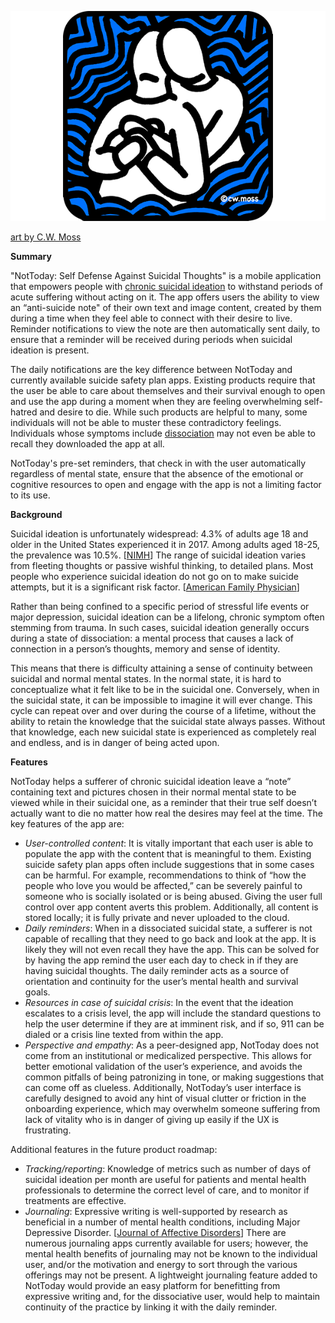 ![](https://github.com/hackforla/not-today/blob/master/visual-assets/not-today.png?raw=true)

[art by C.W. Moss](http://greyrainbow.com/butt-buddies-a-fairy-tale)

**Summary**

"NotToday: Self Defense Against Suicidal Thoughts" is a mobile application that empowers people with [chronic suicidal ideation](http://insurancethoughtleadership.com/understanding-person-with-suicidal-thoughts/) to withstand periods of acute suffering without acting on it. The app offers users the ability to view an “anti-suicide note" of their own text and image content, created by them during a time when they feel able to connect with their desire to live. Reminder notifications to view the note are then automatically sent daily, to ensure that a reminder will be received during periods when suicidal ideation is present.  

The daily notifications are the key difference between NotToday and currently available suicide safety plan apps. Existing products require that the user be able to care about themselves and their survival enough to open and use the app during a moment when they are feeling overwhelming self-hatred and desire to die. While such products are helpful to many, some individuals will not be able to muster these contradictory feelings. Individuals whose symptoms include [dissociation](https://www.verywellmind.com/dissociation-2797292) may not even be able to recall they downloaded the app at all.

NotToday's pre-set reminders, that check in with the user automatically regardless of mental state, ensure that the absence of the emotional or cognitive resources to open and engage with the app is not a limiting factor to its use.

**Background**

Suicidal ideation is unfortunately widespread: 4.3% of adults age 18 and older in the United States experienced it in 2017. Among adults aged 18-25, the prevalence was 10.5%. [[NIMH](https://www.nimh.nih.gov/health/statistics/suicide.shtml)] The range of suicidal ideation varies from fleeting thoughts or passive wishful thinking, to detailed plans. Most people who experience suicidal ideation do not go on to make suicide attempts, but it is a significant risk factor. [[American Family Physician](https://www.aafp.org/afp/1999/0315/p1500.html)]

Rather than being confined to a specific period of stressful life events or major depression, suicidal ideation can be a lifelong, chronic symptom often stemming from trauma. In such cases, suicidal ideation generally occurs during a state of dissociation: a mental process that causes a lack of connection in a person’s thoughts, memory and sense of identity.

This means that there is difficulty attaining a sense of continuity between suicidal and normal mental states. In the normal state, it is hard to conceptualize what it felt like to be in the suicidal one. Conversely, when in the suicidal state, it can be impossible to imagine it will ever change. This cycle can repeat over and over during the course of a lifetime, without the ability to retain the knowledge that the suicidal state always passes. Without that knowledge, each new suicidal state is experienced as completely real and endless, and is in danger of being acted upon.

**Features**

NotToday helps a sufferer of chronic suicidal ideation leave a “note” containing text and pictures chosen in their normal mental state to be viewed while in their suicidal one, as a reminder that their true self doesn’t actually want to die no matter how real the desires may feel at the time. The key features of the app are: 

* *User-controlled content*: It is vitally important that each user is able to populate the app with the content that is meaningful to them. Existing suicide safety plan apps often include suggestions that in some cases can be harmful. For example, recommendations to think of “how the people who love you would be affected,” can be severely painful to someone who is socially isolated or is being abused. Giving the user full control over app content averts this problem. Additionally, all content is stored locally; it is fully private and never uploaded to the cloud.
* *Daily reminders*: When in a dissociated suicidal state, a sufferer is not capable of recalling that they need to go back and look at the app. It is likely they will not even recall they have the app. This can be solved for by having the app remind the user each day to check in if they are having suicidal thoughts. The daily reminder acts as a source of orientation and continuity for the user’s mental health and survival goals.
* *Resources in case of suicidal crisis*: In the event that the ideation escalates to a crisis level, the app will include the standard questions to help the user determine if they are at imminent risk, and if so, 911 can be dialed or a crisis line texted from within the app.
* *Perspective and empathy*: As a peer-designed app, NotToday does not come from an institutional or medicalized perspective. This allows for better emotional validation of the user’s experience, and avoids the common pitfalls of being patronizing in tone, or making suggestions that can come off as clueless. Additionally, NotToday’s user interface is carefully designed to avoid any hint of visual clutter or friction in the onboarding experience, which may overwhelm someone suffering from lack of vitality who is in danger of giving up easily if the UX is frustrating.

Additional features in the future product roadmap:
* *Tracking/reporting*: Knowledge of metrics such as number of days of suicidal ideation per month are useful for patients and mental health professionals to determine the correct level of care, and to monitor if treatments are effective.
* *Journaling*: Expressive writing is well-supported by research as beneficial in a number of mental health conditions, including Major Depressive Disorder. [[Journal of Affective Disorders](https://www.sciencedirect.com/science/article/abs/pii/S0165032713004448?via%3Dihub)] There are numerous journaling apps currently available for users; however, the mental health benefits of journaling may not be known to the individual user, and/or the motivation and energy to sort through the various offerings may not be present. A lightweight journaling feature added to NotToday would provide an easy platform for benefitting from expressive writing and, for the dissociative user, would help to maintain continuity of the practice by linking it with the daily reminder.
